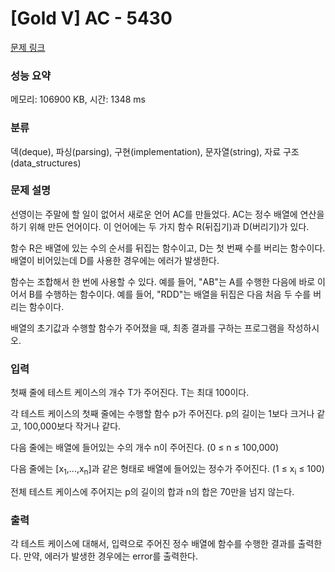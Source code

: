 # [Gold V] AC - 5430 

[문제 링크](https://www.acmicpc.net/problem/5430) 

### 성능 요약

메모리: 106900 KB, 시간: 1348 ms

### 분류

덱(deque), 파싱(parsing), 구현(implementation), 문자열(string), 자료 구조(data_structures)

### 문제 설명

<p>선영이는 주말에 할 일이 없어서 새로운 언어 AC를 만들었다. AC는 정수 배열에 연산을 하기 위해 만든 언어이다. 이 언어에는 두 가지 함수 R(뒤집기)과 D(버리기)가 있다.</p>

<p>함수 R은 배열에 있는 수의 순서를 뒤집는 함수이고, D는 첫 번째 수를 버리는 함수이다. 배열이 비어있는데 D를 사용한 경우에는 에러가 발생한다.</p>

<p>함수는 조합해서 한 번에 사용할 수 있다. 예를 들어, "AB"는 A를 수행한 다음에 바로 이어서 B를 수행하는 함수이다. 예를 들어, "RDD"는 배열을 뒤집은 다음 처음 두 수를 버리는 함수이다.</p>

<p>배열의 초기값과 수행할 함수가 주어졌을 때, 최종 결과를 구하는 프로그램을 작성하시오.</p>

### 입력 

 <p>첫째 줄에 테스트 케이스의 개수 T가 주어진다. T는 최대 100이다.</p>

<p>각 테스트 케이스의 첫째 줄에는 수행할 함수 p가 주어진다. p의 길이는 1보다 크거나 같고, 100,000보다 작거나 같다.</p>

<p>다음 줄에는 배열에 들어있는 수의 개수 n이 주어진다. (0 ≤ n ≤ 100,000)</p>

<p>다음 줄에는 [x<sub>1</sub>,...,x<sub>n</sub>]과 같은 형태로 배열에 들어있는 정수가 주어진다. (1 ≤ x<sub>i</sub> ≤ 100)</p>

<p>전체 테스트 케이스에 주어지는 p의 길이의 합과 n의 합은 70만을 넘지 않는다.</p>

### 출력 

 <p>각 테스트 케이스에 대해서, 입력으로 주어진 정수 배열에 함수를 수행한 결과를 출력한다. 만약, 에러가 발생한 경우에는 error를 출력한다.</p>

